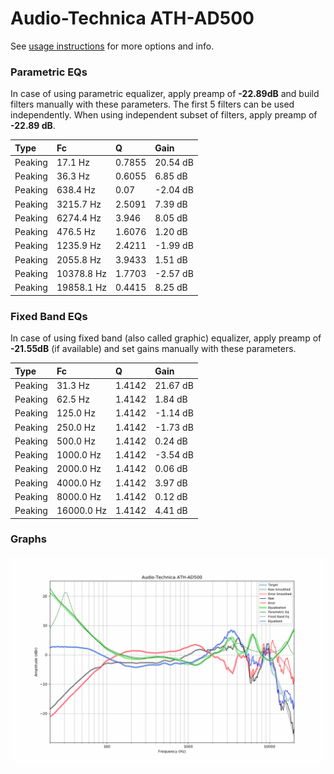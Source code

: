 # Audio-Technica ATH-AD500
See [usage instructions](https://github.com/jaakkopasanen/AutoEq#usage) for more options and info.

### Parametric EQs
In case of using parametric equalizer, apply preamp of **-22.89dB** and build filters manually
with these parameters. The first 5 filters can be used independently.
When using independent subset of filters, apply preamp of **-22.89 dB**.

| Type    | Fc         |      Q | Gain     |
|:--------|:-----------|:-------|:---------|
| Peaking | 17.1 Hz    | 0.7855 | 20.54 dB |
| Peaking | 36.3 Hz    | 0.6055 | 6.85 dB  |
| Peaking | 638.4 Hz   | 0.07   | -2.04 dB |
| Peaking | 3215.7 Hz  | 2.5091 | 7.39 dB  |
| Peaking | 6274.4 Hz  | 3.946  | 8.05 dB  |
| Peaking | 476.5 Hz   | 1.6076 | 1.20 dB  |
| Peaking | 1235.9 Hz  | 2.4211 | -1.99 dB |
| Peaking | 2055.8 Hz  | 3.9433 | 1.51 dB  |
| Peaking | 10378.8 Hz | 1.7703 | -2.57 dB |
| Peaking | 19858.1 Hz | 0.4415 | 8.25 dB  |

### Fixed Band EQs
In case of using fixed band (also called graphic) equalizer, apply preamp of **-21.55dB**
(if available) and set gains manually with these parameters.

| Type    | Fc         |      Q | Gain     |
|:--------|:-----------|:-------|:---------|
| Peaking | 31.3 Hz    | 1.4142 | 21.67 dB |
| Peaking | 62.5 Hz    | 1.4142 | 1.84 dB  |
| Peaking | 125.0 Hz   | 1.4142 | -1.14 dB |
| Peaking | 250.0 Hz   | 1.4142 | -1.73 dB |
| Peaking | 500.0 Hz   | 1.4142 | 0.24 dB  |
| Peaking | 1000.0 Hz  | 1.4142 | -3.54 dB |
| Peaking | 2000.0 Hz  | 1.4142 | 0.06 dB  |
| Peaking | 4000.0 Hz  | 1.4142 | 3.97 dB  |
| Peaking | 8000.0 Hz  | 1.4142 | 0.12 dB  |
| Peaking | 16000.0 Hz | 1.4142 | 4.41 dB  |

### Graphs
![](./Audio-Technica%20ATH-AD500.png)
